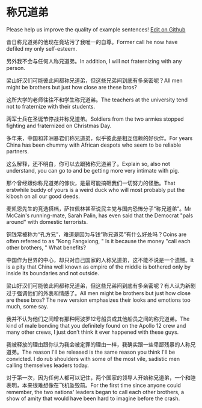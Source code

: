 # 称兄道弟

Please help us improve the quality of example sentences! [Edit on Github](https://github.com/jiyushe/jiyu-example-sentence-source/blob/main/chinese/chengxiongdaodi.md)

<p><span class="chinese">昔日称兄道弟的他现在竟玷污了我唯一的自尊。</span><span class="english">Former call he now have defiled my only self-esteem.</span></p>

<p><span class="chinese">另外我不会与任何人称兄道弟。</span><span class="english">In addition, I will not fraternizing with any person.</span></p>

<p><span class="chinese">梁山好汉们可能彼此间都称兄道弟，但这些兄弟间到底有多亲密呢？</span><span class="english">All men might be brothers but just how close are these bros?</span></p>

<p><span class="chinese">这所大学的老师往往不和学生称兄道弟。</span><span class="english">The teachers at the university tend not to fraternize with their students.</span></p>

<p><span class="chinese">两军士兵在圣诞节停战并称兄道弟。</span><span class="english">Soldiers from the two armies stopped fighting and fraternized on Christmas Day.</span></p>

<p><span class="chinese">多年来，中国和非洲暴君们称兄道弟，似乎彼此是相互信赖的好伙伴。</span><span class="english">For years China has been chummy with African despots who seem to be reliable partners.</span></p>

<p><span class="chinese">这么解释，还不明白，你可以去跟猪称兄道弟了。</span><span class="english">Explain so, also not understand, you can go to and be getting more very intimate with pig.</span></p>

<p><span class="chinese">那个曾经跟你称兄道弟的傢伙，是最可能搞砸我们一切努力的怪胎。</span><span class="english">That erstwhile buddy of yours is a weird duck who will most probably put the kibosh on all our good deeds.</span></p>

<p><span class="chinese">麦凯恩先生的竞选搭档，萨拉佩林甚至说民主党与国内恐怖分子“称兄道弟”。</span><span class="english">Mr McCain's running-mate, Sarah Palin, has even said that the Democrat "pals around" with domestic terrorists.</span></p>

<p><span class="chinese">铜钱常被称为“孔方兄”，难道是因为与钱“称兄道弟”有什么好处吗？</span><span class="english">Coins are often referred to as "Kong Fangxiong, " Is it because the money "call each other brothers, " What benefits?</span></p>

<p><span class="chinese">中国作为世界的中心，却只对自己国家的人称兄道弟，这不能不说是一个遗憾。</span><span class="english">It is a pity that China well known as empire of the middle is bothered only by inside its boundaries and not outside.</span></p>

<p><span class="chinese">梁山好汉们可能彼此间都称兄道弟，但这些兄弟间到底有多亲密呢？有人认为新剧过于强调他们的外表和情感了。</span><span class="english">All men might be brothers but just how close are these bros? The new version emphasizes their looks and emotions too much, some say.</span></p>

<p><span class="chinese">我并不认为他们之间增有那种阿波罗12号船员或其他船员之间的称兄道弟。</span><span class="english">The kind of male bonding that you definitely found on the Apollo 12 crew and many other crews, I just don’t think it ever happened with these guys.</span></p>

<p><span class="chinese">我被释放的理由跟你认为我会被定罪的理由一样，我确实跟一些卑鄙残暴的人称兄道弟。</span><span class="english">The reason I'll be released is the same reason you think I'll be convicted. I do rub shoulders with some of the most vile, sadistic men calling themselves leaders today.</span></p>

<p><span class="chinese">对于第一次，因为任何人都可以记住，两个国家的领导人开始称兄道弟，一个和睦表明，本来很难想像在飞机坠毁前。</span><span class="english">For the first time since anyone could remember, the two nations' leaders began to call each other brothers, a show of amity that would have been hard to imagine before the crash.</span></p>

